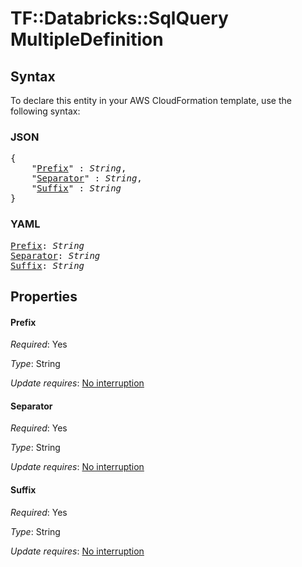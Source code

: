 # TF::Databricks::SqlQuery MultipleDefinition

## Syntax

To declare this entity in your AWS CloudFormation template, use the following syntax:

### JSON

<pre>
{
    "<a href="#prefix" title="Prefix">Prefix</a>" : <i>String</i>,
    "<a href="#separator" title="Separator">Separator</a>" : <i>String</i>,
    "<a href="#suffix" title="Suffix">Suffix</a>" : <i>String</i>
}
</pre>

### YAML

<pre>
<a href="#prefix" title="Prefix">Prefix</a>: <i>String</i>
<a href="#separator" title="Separator">Separator</a>: <i>String</i>
<a href="#suffix" title="Suffix">Suffix</a>: <i>String</i>
</pre>

## Properties

#### Prefix

_Required_: Yes

_Type_: String

_Update requires_: [No interruption](https://docs.aws.amazon.com/AWSCloudFormation/latest/UserGuide/using-cfn-updating-stacks-update-behaviors.html#update-no-interrupt)

#### Separator

_Required_: Yes

_Type_: String

_Update requires_: [No interruption](https://docs.aws.amazon.com/AWSCloudFormation/latest/UserGuide/using-cfn-updating-stacks-update-behaviors.html#update-no-interrupt)

#### Suffix

_Required_: Yes

_Type_: String

_Update requires_: [No interruption](https://docs.aws.amazon.com/AWSCloudFormation/latest/UserGuide/using-cfn-updating-stacks-update-behaviors.html#update-no-interrupt)

